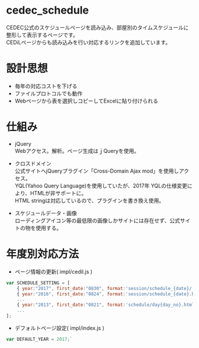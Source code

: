 # cedec_schedule
CEDEC公式のスケジュールページを読み込み、部屋別のタイムスケジュールに整形して表示するページです。  
CEDiLページからも読み込みを行い対応するリンクを追加しています。

# 設計思想
* 毎年の対応コストを下げる
* ファイルプロトコルでも動作
* Webページから表を選択しコピーしてExcelに貼り付けられる

# 仕組み
* jQuery  
Webアクセス。解析。ページ生成はｊQueryを使用。

* クロスドメイン  
公式サイトへjQueryプラグイン「Cross-Domain Ajax mod」を使用しアクセス。  
YQL(Yahoo Query Language)を使用していたが、2017年 YQLの仕様変更により、HTMLが非サポートに。  
HTML stringは対応しているので、プラグインを書き換え使用。

* スケジュールデータ・画像  
ローディングアイコン等の最低限の画像しかサイトには存在せず、公式サイトの物を使用する。  

# 年度別対応方法
* ページ情報の更新( impl/cedil.js )
```javascript
var SCHEDULE_SETTING = [
    { year:"2017", first_date:"0830", format:'session/schedule_{date}/' },
    { year:"2016", first_date:"0824", format:'session/schedule_{date}.html', cedil_tag_no:712 },
    ...
    { year:"2013", first_date:"0821", format:'schedule/day{day_no}.html',    cedil_tag_no:8 },
    ...
];
```
* デフォルトページ設定( impl/index.js )  
```javascript
var DEFAULT_YEAR = 2017;`
```
